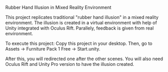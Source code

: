Rubber Hand Illusion in Mixed Reality Environment

This project replicates traditional "rubber hand illusion" in a mixed reality environment. The illusion is created in a virtual environment with help of Unity integrated with Oculus Rift. Parallely, feedback is given from real environment. 

To execute this project: Copy this project in your desktop. Then, go to Assets -> Furniture Pack 1 Free -> Start.unity.

After this, you will redirected one after the other scenes. You will also need Oculus Rift and Unity Pro version to have the illusion created.